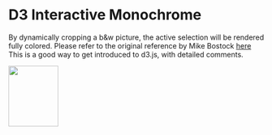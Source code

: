 # D3 Interactive Monochrome

By dynamically cropping a b&w picture, the active selection will be rendered fully colored. Please refer to the original reference by Mike Bostock [here](https://bl.ocks.org/mbostock/9511ae067889eefa5537eedcbbf87dab)
This is a good way to get introduced to d3.js, with detailed comments.


<img src="https://onedrive.live.com/embed?cid=D3603C32D526A9DA&resid=D3603C32D526A9DA%215029&authkey=ACBgd9zbE8OT1_g" width="98" height="120">
